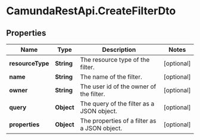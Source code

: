 # CamundaRestApi.CreateFilterDto

## Properties
Name | Type | Description | Notes
------------ | ------------- | ------------- | -------------
**resourceType** | **String** | The resource type of the filter. | [optional] 
**name** | **String** | The name of the filter. | [optional] 
**owner** | **String** | The user id of the owner of the filter. | [optional] 
**query** | **Object** | The query of the filter as a JSON object. | [optional] 
**properties** | **Object** | The properties of a filter as a JSON object. | [optional] 
